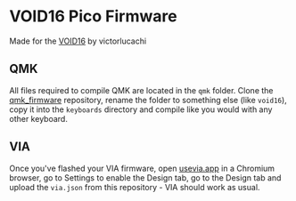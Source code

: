 # VOID16 Pico Firmware

Made for the [VOID16](https://github.com/victorlucachi/void16) by victorlucachi

## QMK

All files required to compile QMK are located in the ``qmk`` folder. Clone the [qmk_firmware](https://github.com/qmk/qmk_firmware) repository, rename the folder to something else (like ``void16``), copy it into the ``keyboards`` directory and compile like you would with any other keyboard.

## VIA

Once you've flashed your VIA firmware, open [usevia.app](usevia.app) in a Chromium browser, go to Settings to enable the Design tab, go to the Design tab and upload the ``via.json`` from this repository - VIA should work as usual.
